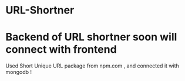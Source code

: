 # URL-Shortner

# Backend of URL shortner  soon will connect with frontend

Used Short Unique URL package from npm.com , and connected it with mongodb ! 
